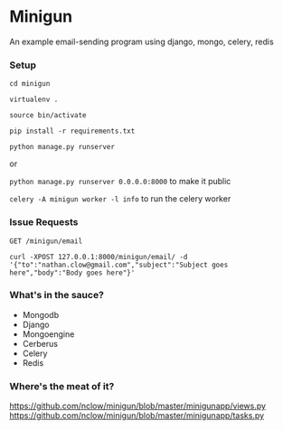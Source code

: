 # Minigun

An example email-sending program using django, mongo, celery, redis

### Setup

`cd minigun`

`virtualenv .`

`source bin/activate`

`pip install -r requirements.txt`

`python manage.py runserver`

or

`python manage.py runserver 0.0.0.0:8000` to make it public

`celery -A minigun worker -l info` to run the celery worker

### Issue Requests

`GET /minigun/email`

```curl -XPOST 127.0.0.1:8000/minigun/email/ -d '{"to":"nathan.clow@gmail.com","subject":"Subject goes here","body":"Body goes here"}'```

### What's in the sauce?

* Mongodb
* Django
* Mongoengine
* Cerberus
* Celery
* Redis

### Where's the meat of it?

https://github.com/nclow/minigun/blob/master/minigunapp/views.py
https://github.com/nclow/minigun/blob/master/minigunapp/tasks.py
